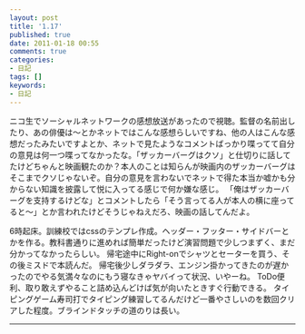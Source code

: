 ```yaml
---
layout: post
title: '1.17'
published: true
date: 2011-01-18 00:55
comments: true
categories:
- 日記
tags: []
keywords:
- 日記
---
```

ニコ生でソーシャルネットワークの感想放送があったので視聴。監督の名前出したり、あの俳優は～とかネットではこんな感想らしいですね、他の人はこんな感想だったみたいですよとか、ネットで見たようなコメントばっかり喋ってて自分の意見は何一つ喋ってなかったな。「ザッカーバーグはクソ」と仕切りに話してたけどちゃんと映画観たのか？本人のことは知らんが映画内のザッカーバーグはそこまでクソじゃないぞ。自分の意見を言わないでネットで得た本当か嘘かも分からない知識を披露して悦に入ってる感じで何か嫌な感じ。
「俺はザッカーバーグを支持するけどな」とコメントしたら「そう言ってる人が本人の横に座ってると～」とか言われたけどそうじゃねえだろ、映画の話してんだよ。

6時起床。訓練校ではcssのテンプレ作成。ヘッダー・フッター・サイドバーとかを作る。教科書通りに進めれば簡単だったけど演習問題で少しつまずく、まだ分かってなかったらしい。
帰宅途中にRight-onでシャツとセーターを買う、その後ミスドで本読んだ。
帰宅後少しダラダラ、エンジン掛かってきたのが遅かったのでやる気満々なのにもう寝なきゃヤバイって状況、いやーね。
ToDo便利、取り敢えずやること詰め込んどけば気が向いたときすぐ行動できる。
タイピングゲーム寿司打でタイピング練習してるんだけど一番やさしいのを数回クリアした程度。ブラインドタッチの道のりは長い。

---

